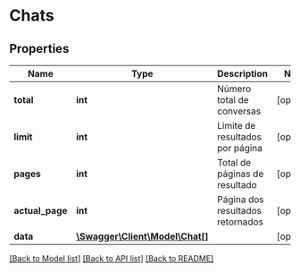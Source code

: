 # Chats

## Properties
Name | Type | Description | Notes
------------ | ------------- | ------------- | -------------
**total** | **int** | Número total de conversas | [optional] 
**limit** | **int** | Limite de resultados por página | [optional] 
**pages** | **int** | Total de páginas de resultado | [optional] 
**actual_page** | **int** | Página dos resultados retornados | [optional] 
**data** | [**\Swagger\Client\Model\Chat[]**](Chat.md) |  | [optional] 

[[Back to Model list]](../../README.md#documentation-for-models) [[Back to API list]](../../README.md#documentation-for-api-endpoints) [[Back to README]](../../README.md)

